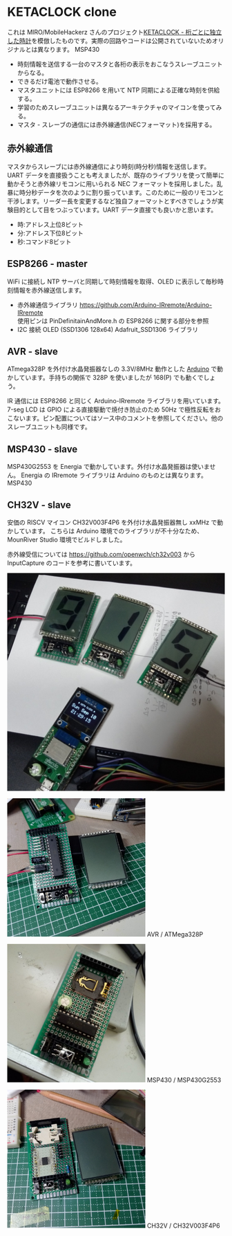 # KETACLOCK clone

これは MIRO/MobileHackerz さんのプロジェクト[KETACLOCK - 桁ごとに独立した時計](http://mobilehackerz.jp/contents/Hardware/KETACLOCK)を模倣したものです。実際の回路やコードは公開されていないためオリジナルとは異なります。
MSP430
* 時刻情報を送信する一台のマスタと各桁の表示をおこなうスレーブユニットからなる。
* できるだけ電池で動作させる。
* マスタユニットには ESP8266 を用いて NTP 同期による正確な時刻を供給する。
* 学習のためスレーブユニットは異なるアーキテクチャのマイコンを使ってみる。
* マスタ - スレーブの通信には赤外線通信(NECフォーマット)を採用する。

## 赤外線通信

マスタからスレーブには赤外線通信により時刻(時分秒)情報を送信します。
UART データを直接扱うことも考えましたが、既存のライブラリを使って簡単に動かそうと赤外線リモコンに用いられる NEC フォーマットを採用しました。乱暴に時分秒データを次のように割り振っています。このために一般のリモコンと干渉します。リーダー長を変更するなど独自フォーマットとすべきでしょうが実験目的として目をつぶっています。UART データ直接でも良いかと思います。

* 時:アドレス上位8ビット
* 分:アドレス下位8ビット
* 秒:コマンド8ビット

## ESP8266 - master

WiFi に接続し NTP サーバと同期して時刻情報を取得、OLED に表示して毎秒時刻情報を赤外線送信します。

* 赤外線通信ライブラリ https://github.com/Arduino-IRremote/Arduino-IRremote  
使用ピンは PinDefinitainAndMore.h の ESP8266 に関する部分を参照
* I2C 接続 OLED (SSD1306 128x64) Adafruit_SSD1306 ライブラリ  

## AVR - slave

ATmega328P を外付け水晶発振器なしの 3.3V/8MHz 動作とした [Arduino](https://github.com/technoblogy/atmegabreadboard) で動かしています。手持ちの関係で 328P を使いましたが 168(P) でも動くでしょう。

IR 通信には ESP8266 と同じく Arduino-IRremote ライブラリを用いています。7-seg LCD は GPIO による直接駆動で焼付き防止のため 50Hz で極性反転をおこないます。ピン配置についてはソース中のコメントを参照してください。他のスレーブユニットも同様です。

## MSP430 - slave

MSP430G2553 を Energia で動かしています。外付け水晶発振器は使いません。
Energia の IRremote ライブラリは Arduino のものとは異なります。
MSP430
## CH32V - slave

安価の RISCV マイコン CH32V003F4P6 を外付け水晶発振器無し xxMHz で動かしています。
こちらは Arduino 環境でのライブラリが不十分なため、MounRiver Studio 環境でビルドしました。

赤外線受信については https://github.com/openwch/ch32v003 から InputCapture のコードを参考に書いています。

![KETACLOCK](KETACLOCK.jfif)

<img src="ATmega328P.jfif" width="320" /> AVR / ATMega328P

<img src="MSP430.jfif" width="320" /> MSP430 / MSP430G2553

<img src="CH32V003.jfif" width="320" /> CH32V / CH32V003F4P6
